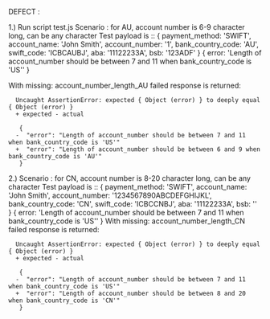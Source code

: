 DEFECT :

1.) Run script test.js
Scenario : 
  for AU, account number is 6-9 character long, can be any character
Test payload is ::
{ payment_method: 'SWIFT',
  account_name: 'John Smith',
  account_number: '1',
  bank_country_code: 'AU',
  swift_code: 'ICBCAUBJ',
  aba: '11122233A',
  bsb: '123ADF' }
{ error: 'Length of account_number should be between 7 and 11 when bank_country_code is \'US\'' }

 With missing: account_number_length_AU failed response is returned:

      Uncaught AssertionError: expected { Object (error) } to deeply equal { Object (error) }
      + expected - actual

       {
      -  "error": "Length of account_number should be between 7 and 11 when bank_country_code is 'US'"
      +  "error": "Length of account_number should be between 6 and 9 when bank_country_code is 'AU'"
       }
2.) Scenario : 
  for CN, account number is 8-20 character long, can be any character
  Test payload is ::
{ payment_method: 'SWIFT',
  account_name: 'John Smith',
  account_number: '1234567890ABCDEFGHIJKL',
  bank_country_code: 'CN',
  swift_code: 'ICBCCNBJ',
  aba: '11122233A',
  bsb: '' }
{ error: 'Length of account_number should be between 7 and 11 when bank_country_code is \'US\'' }
   With missing: account_number_length_CN failed response is returned:

      Uncaught AssertionError: expected { Object (error) } to deeply equal { Object (error) }
      + expected - actual

       {
      -  "error": "Length of account_number should be between 7 and 11 when bank_country_code is 'US'"
      +  "error": "Length of account_number should be between 8 and 20 when bank_country_code is 'CN'"
       }


